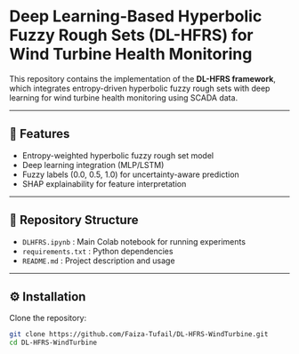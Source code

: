 # Deep Learning-Based Hyperbolic Fuzzy Rough Sets (DL-HFRS) for Wind Turbine Health Monitoring

This repository contains the implementation of the **DL-HFRS framework**, which integrates entropy-driven hyperbolic fuzzy rough sets with deep learning for wind turbine health monitoring using SCADA data.

---

## 📌 Features
- Entropy-weighted hyperbolic fuzzy rough set model
- Deep learning integration (MLP/LSTM)
- Fuzzy labels (0.0, 0.5, 1.0) for uncertainty-aware prediction
- SHAP explainability for feature interpretation

---

## 📂 Repository Structure
- `DLHFRS.ipynb` : Main Colab notebook for running experiments  
- `requirements.txt` : Python dependencies  
- `README.md` : Project description and usage  

---

## ⚙️ Installation

Clone the repository:
```bash
git clone https://github.com/Faiza-Tufail/DL-HFRS-WindTurbine.git
cd DL-HFRS-WindTurbine

